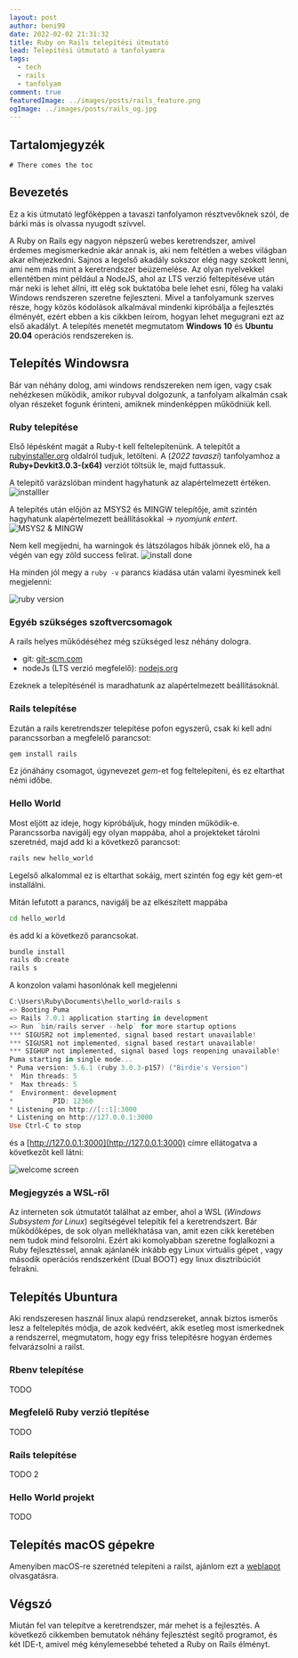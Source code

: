 ```yaml
---
layout: post
author: beni99
date: 2022-02-02 21:31:32
title: Ruby on Rails telepítési útmutató
lead: Telepítési útmutató a tanfolyamra
tags:
  - tech
  - rails
  - tanfolyam
comment: true
featuredImage: ../images/posts/rails_feature.png
ogImage: ../images/posts/rails_og.jpg
---
```


## Tartalomjegyzék

```toc
# There comes the toc
```

## Bevezetés

Ez a kis útmutató legfőképpen a tavaszi tanfolyamon résztvevőknek szól, de bárki más is olvassa nyugodt szívvel.

A Ruby on Rails egy nagyon népszerű webes keretrendszer, amivel érdemes megismerkednie akár annak is, aki nem feltétlen a webes világban akar elhejezkedni. Sajnos a legelső akadály sokszor elég nagy szokott lenni, ami nem más mint a keretrendszer beüzemelése. Az olyan nyelvekkel ellentétben mint például a NodeJS, ahol az LTS verzió feltepítéséve után már neki is lehet állni, itt elég sok buktatóba bele lehet esni, főleg ha valaki Windows rendszeren szeretne fejleszteni. Mivel a tanfolyamunk szerves része, hogy közös kódolások alkalmával mindenki kipróbálja a fejlesztés élményét, ezért ebben a kis cikkben leírom, hogyan lehet megugrani ezt az első akadályt. A telepítés menetét megmutatom **Windows 10** és **Ubuntu 20.04** operációs rendszereken is.

## Telepítés Windowsra

Bár van néhány dolog, ami windows rendszereken nem igen, vagy csak nehézkesen működik, amikor rubyval dolgozunk, a tanfolyam alkalmán csak olyan részeket fogunk érinteni, amiknek mindenképpen működniük kell.

### Ruby telepítése

Első lépésként magát a Ruby-t kell feltelepítenünk. A telepítőt a [rubyinstaller.org](https://rubyinstaller.org/downloads/) oldalról tudjuk, letölteni. A (_2022 tavaszi_) tanfolyamhoz a **Ruby+Devkit3.0.3-(x64)** verziót töltsük le, majd futtassuk.

A telepítő varázslóban mindent hagyhatunk az alapértelmezett értéken.
![installler](https://warp.kir-dev.sch.bme.hu/img/blobs/redirect/eyJfcmFpbHMiOnsibWVzc2FnZSI6IkJBaHBidz09IiwiZXhwIjpudWxsLCJwdXIiOiJibG9iX2lkIn19--2be162588d0e615761c1e5b77a2d2b676dcd05ae/Screenshot%202022-02-02%20195239.png)

A telepítés után előjön az MSYS2 és MINGW telepítője, amit szintén hagyhatunk alapértelmezett beállításokkal -> _nyomjunk entert_.
![MSYS2 & MINGW](https://warp.kir-dev.sch.bme.hu/img/blobs/redirect/eyJfcmFpbHMiOnsibWVzc2FnZSI6IkJBaHBjQT09IiwiZXhwIjpudWxsLCJwdXIiOiJibG9iX2lkIn19--4c5b0d303b5c72fa47c4031c01441630137e3f81/Screenshot%202022-02-02%20195550.png)

Nem kell megijedni, ha warningok és látszólagos hibák jönnek elő, ha a végén van egy zöld success felirat.
![install done](https://warp.kir-dev.sch.bme.hu/img/blobs/redirect/eyJfcmFpbHMiOnsibWVzc2FnZSI6IkJBaHBjUT09IiwiZXhwIjpudWxsLCJwdXIiOiJibG9iX2lkIn19--80fec14e803267d5be072f2c62dba92f587fdc04/Screenshot%202022-02-02%20195759.png)

Ha minden jól megy a `ruby -v` parancs kiadása után valami ilyesminek kell megjelenni:

![ruby version](https://warp.kir-dev.sch.bme.hu/img/blobs/redirect/eyJfcmFpbHMiOnsibWVzc2FnZSI6IkJBaHBjZz09IiwiZXhwIjpudWxsLCJwdXIiOiJibG9iX2lkIn19--2a6cb235744dd725d670a6129180682c624310ad/Screenshot%202022-02-02%20200617.png)

### Egyéb szükséges szoftvercsomagok

A rails helyes működéséhez még szükséged lesz néhány dologra.

- git: [git-scm.com](https://git-scm.com/download/win)
- nodeJs (LTS verzió megfelelő): [nodejs.org](https://nodejs.org/en/)

Ezeknek a telepítésénél is maradhatunk az alapértelmezett beállításoknál.

### Rails telepítése

Ezután a rails keretrendszer telepítése pofon egyszerű, csak ki kell adni parancssorban a megfelelő parancsot:

```powershell
gem install rails
```

Ez jónáhány csomagot, úgynevezet _gem_-et fog feltelepíteni, és ez eltarthat némi időbe.

### Hello World

Most eljött az ideje, hogy kipróbáljuk, hogy minden működik-e. Parancssorba navigálj egy olyan mappába, ahol a projekteket tárolni szeretnéd, majd add ki a következő parancsot:

```powershell
rails new hello_world
```

Legelső alkalommal ez is eltarthat sokáig, mert szintén fog egy két gem-et installálni.

Mitán lefutott a parancs, navigálj be az elkészített mappába

```bash
cd hello_world
```

és add ki a következő parancsokat.

```powershell
bundle install
rails db:create
rails s
```

A konzolon valami hasonlónak kell megjelenni

```powershell
C:\Users\Ruby\Documents\hello_world>rails s
=> Booting Puma
=> Rails 7.0.1 application starting in development
=> Run `bin/rails server --help` for more startup options
*** SIGUSR2 not implemented, signal based restart unavailable!
*** SIGUSR1 not implemented, signal based restart unavailable!
*** SIGHUP not implemented, signal based logs reopening unavailable!
Puma starting in single mode...
* Puma version: 5.6.1 (ruby 3.0.3-p157) ("Birdie's Version")
*  Min threads: 5
*  Max threads: 5
*  Environment: development
*          PID: 12360
* Listening on http://[::1]:3000
* Listening on http://127.0.0.1:3000
Use Ctrl-C to stop
```

és a [http://127.0.0.1:3000](http://127.0.0.1:3000) címre ellátogatva a következőt kell látni:

![welcome screen](https://warp.kir-dev.sch.bme.hu/img/blobs/redirect/eyJfcmFpbHMiOnsibWVzc2FnZSI6IkJBaHBjdz09IiwiZXhwIjpudWxsLCJwdXIiOiJibG9iX2lkIn19--b03cce34ab2bf5bb5f01a6258a2c77bce8436955/Screenshot%202022-02-02%20205507.png)

### Megjegyzés a WSL-ről

Az interneten sok útmutatót találhat az ember, ahol a WSL (_Windows Subsystem for Linux_) segítségével telepítik fel a keretrendszert. Bár működőképes, de sok olyan mellékhatása van, amit ezen cikk keretében nem tudok mind felsorolni. Ezért aki komolyabban szeretne foglalkozni a Ruby fejlesztéssel, annak ajánlanék inkább egy Linux virtuális gépet , vagy második operációs rendszerként (Dual BOOT) egy linux disztribúciót felrakni.

## Telepítés Ubuntura

Aki rendszeresen használ linux alapú rendzsereket, annak biztos ismerős lesz a feltelepítés módja, de azok kedvéért, akik esetleg most ismerkednek a rendszerrel, megmutatom, hogy egy friss telepítésre hogyan érdemes felvarázsolni a railst.

### Rbenv telepítése

TODO

### Megfelelő Ruby verzió tlepítése

TODO

### Rails telepítése

TODO 2

### Hello World projekt

TODO

## Telepítés macOS gépekre

Amenyiben macOS-re szeretnéd telepíteni a railst, ajánlom ezt a [weblapot](https://gorails.com/setup/osx/) olvasgatásra.

## Végszó

Miután fel van telepítve a keretrendszer, már mehet is a fejlesztés. A következő cikkemben bemutatok néhány fejlesztést segítő programot, és két IDE-t, amivel még kénylemesebbé teheted a Ruby on Rails élményt.
